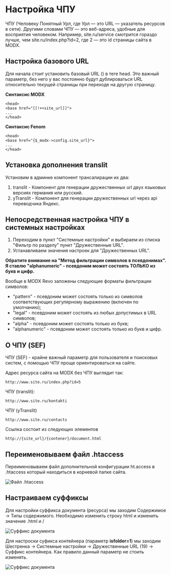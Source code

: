# Настройка ЧПУ

ЧПУ (Человеку Понятный Урл, где Урл — это URL — указатель ресурсов в сети). Другими словами ЧПУ — это веб-адреса, удобные для восприятия человеком. Например, site.ru/service смотрится гораздо лучше, чем site.ru/index.php?id=2, где 2 — это id страницы сайта в MODX.

## Настройка базового URL

Для начала стоит установить базовый URL (<base href="">) в теге head. Это важный параметр, без него у вас постоянно будут дублироваться URL относительно текущей страницы при переходе на другую страницу.

**Синтаксис MODX**
```
<head>
<base href="[[!++site_url]]">
...
</head>
```
**Синтаксис Fenom**
```
<head>
<base href="{$_modx->config.site_url}">
...
</head>
```

## Установка дополнения translit

Установим в админке компонент трансалирации их два:

1. translit - Компонент для генерации дружественных url двух языковых версиях германия или русский.
2. yTranslit - Компонент для генерации дружественных url через api переводчика Яндекс.

## Непосредственная настройка ЧПУ в системных настройках

1. Переходим в пункт "Системные настройки" и выбираем из списка "Фильтр по разделу" пункт "Дружественные URL".
2. Устанавливаем значения настроек для "Дружественных URL".

**Обратите внимание на "Метод фильтрации символов в псевдонимах". Я ставлю "alphanumeric" - псевдоним может состоять ТОЛЬКО из букв и цифр.**

Вообще в MODX Revo заложены следующие форматы фильтрации символов:

* "pattern" - псевдоним может состоять только из символов соответствующих регулярному выражению (включен по умолчанию);
* "legal" - псевдоним может состоять из любых допустимых в URL символов;
* "alpha" - псевдоним может состоять только из букв;
* "alphanumeric" - псевдоним может состоять только из букв и цифр.

## О ЧПУ (SEF)

ЧПУ (SEF) - крайне важный параметр для пользователя и поисковых систем, с помощью ЧПУ проще ориентироваться на сайте.

Адрес ресурса сайта на MODX без ЧПУ выглядит так:

```
http://www.site.ru/index.php?id=5
```

ЧПУ (translit):

```
http://www.site.ru/kontakti
```

ЧПУ (yTranslit)

```
http://www.site.ru/contacts
```

Ссылка состоит из следующих элементов

```
http://{site_url}/{contener}/document.html
```

## Переименовываем файл .htaccess

Переименовываем файл дополнительной конфигурации ht.access в .htaccess который находиться в корневой папке сайта.

![Файл .htaccess](http://files.dtls.su/img/article/a08092019-1/ht.png)

## Настраиваем суффиксы

Для настройки суффикса документа (ресурса) мы заходим Содержимое -> Типы содержимого. Необходимо изменить строку html и изменить значение .html и  /

![Суффикс документа](http://files.dtls.su/img/article/a08092019-1/suffix.png)

Для настроски суфикса контейнера (параметр **isfolder=1**) мы заходим Шестренка -> Системные настройки -> Дружественные URL (19) -> Суффикс контейнера. Как правило данный параметр не стоить изменять.

![Суффикс документа](http://files.dtls.su/img/article/a08092019-1/suffix.png)
